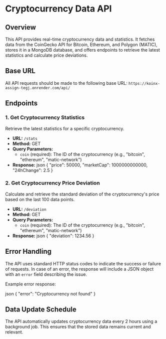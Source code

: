 # Cryptocurrency Data API

## Overview

This API provides real-time cryptocurrency data and statistics. It fetches data from the CoinGecko API for Bitcoin, Ethereum, and Polygon (MATIC), stores it in a MongoDB database, and offers endpoints to retrieve the latest statistics and calculate price deviations.

## Base URL

All API requests should be made to the following base URL:
`https://koinx-assign-tegj.onrender.com/api/`

## Endpoints

### 1. Get Cryptocurrency Statistics

Retrieve the latest statistics for a specific cryptocurrency.

- **URL:** `/stats`
- **Method:** GET
- **Query Parameters:**
  - `coin` (required): The ID of the cryptocurrency (e.g., "bitcoin", "ethereum", "matic-network")
- **Response:**
  json
  {
  "price": 50000,
  "marketCap": 1000000000000,
  "24hChange": 2.5
  }

### 2. Get Cryptocurrency Price Deviation

Calculate and retrieve the standard deviation of the cryptocurrency's price based on the last 100 data points.

- **URL:** `/deviation`
- **Method:** GET
- **Query Parameters:**
  - `coin` (required): The ID of the cryptocurrency (e.g., "bitcoin", "ethereum", "matic-network")
- **Response:**
  json
  {
  "deviation": 1234.56
  }

## Error Handling

The API uses standard HTTP status codes to indicate the success or failure of requests. In case of an error, the response will include a JSON object with an `error` field describing the issue.

Example error response:

json
{
"error": "Cryptocurrency not found"
}

## Data Update Schedule

The API automatically updates cryptocurrency data every 2 hours using a background job. This ensures that the stored data remains current and relevant.
